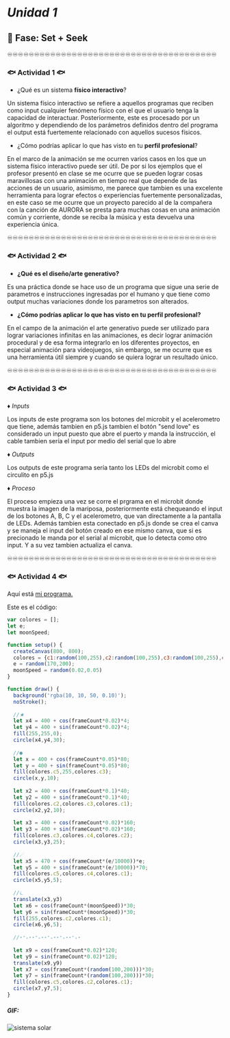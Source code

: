 # _Unidad 1_

## 🔎 Fase: Set + Seek

♾️♾️♾️♾️♾️♾️♾️♾️♾️♾️♾️♾️♾️♾️♾️♾️♾️♾️♾️♾️♾️♾️♾️♾️♾️♾️♾️♾️♾️♾️♾️♾️♾️♾️♾️♾️♾️♾️♾️

### 🐟 Actividad 1 🐟

- ¿Qué es un sistema __físico interactivo__?

Un sistema físico interactivo se refiere a aquellos programas que reciben como input cualquier fenómeno físico con el que el usuario tenga la capacidad de interactuar. Posteriormente, este es procesado por un algoritmo y dependiendo de los parámetros definidos dentro del programa el output está fuertemente relacionado con aquellos sucesos físicos.

- ¿Cómo podrías aplicar lo que has visto en tu __perfil profesional__?

En el marco de la animación se me ocurren varios casos en los que un sistema físico interactivo puede ser útil. De por si los ejemplos que el profesor presentó en clase se me ocurre que se pueden lograr cosas maravillosas con una animación en tiempo real que depende de las acciones de un usuario, asimismo, me parece que tambien es una excelente herramienta para lograr efectos o experiencias fuertemente personalizadas, en este caso se me ocurre que un proyecto parecido al de la compañera con la canción de AURORA se presta para muchas cosas en una animación común y corriente, donde se reciba la música y esta devuelva una experiencia única.

♾️♾️♾️♾️♾️♾️♾️♾️♾️♾️♾️♾️♾️♾️♾️♾️♾️♾️♾️♾️♾️♾️♾️♾️♾️♾️♾️♾️♾️♾️♾️♾️♾️♾️♾️♾️♾️♾️♾️

### 🐟 Actividad 2 🐟

- __¿Qué es el diseño/arte generativo?__

Es una práctica donde se hace uso de un programa que sigue una serie de parametros e instrucciones ingresadas por el humano y que tiene como output muchas variaciones donde los parametros son alterados.

- __¿Cómo podrías aplicar lo que has visto en tu perfil profesional?__

En el campo de la animación el arte generativo puede ser utilizado para lograr variaciones infinitas en las animaciones, es decir lograr animación procedural y de esa forma integrarlo en los diferentes proyectos, en especial animación para videojuegos, sin embargo, se me ocurre que es una herramienta útil siempre y cuando se quiera lograr un resultado único.

♾️♾️♾️♾️♾️♾️♾️♾️♾️♾️♾️♾️♾️♾️♾️♾️♾️♾️♾️♾️♾️♾️♾️♾️♾️♾️♾️♾️♾️♾️♾️♾️♾️♾️♾️♾️♾️♾️♾️

### 🐟 Actividad 3 🐟

♦︎ _Inputs_

Los inputs de este programa son los botones del microbit y el acelerometro que tiene, además tambien en p5.js tambien el botón "send love" es considerado un input puesto que abre el puerto y manda la instrucción, el cable tambien sería el input por medio del serial que lo abre

♦︎ _Outputs_

Los outputs de este programa sería tanto los LEDs del microbit como el circulito en p5.js

♦︎ _Proceso_

El proceso empieza una vez se corre el prgrama en el microbit donde muestra la imagen de la mariposa, posteriormente está chequeando el input de los botones A, B, C y el acelerometro, que van directamente a la pantalla de LEDs.
Además tambien esta conectado en p5.js donde se crea el canva y se maneja el input del botón creado en ese mismo canva, que si es precionado le manda por el serial al microbit, que lo detecta como otro input. Y a su vez tambien actualiza el canva.

♾️♾️♾️♾️♾️♾️♾️♾️♾️♾️♾️♾️♾️♾️♾️♾️♾️♾️♾️♾️♾️♾️♾️♾️♾️♾️♾️♾️♾️♾️♾️♾️♾️♾️♾️♾️♾️♾️♾️

### 🐟 Actividad 4 🐟

Aquí está [mi programa.](https://editor.p5js.org/Valencia33/sketches/hzRt0JF7i)

Este es el código:
```javascript
var colores = [];
let e;
let moonSpeed;

function setup() {
  createCanvas(800, 800);
  colores = {c1:random(100,255),c2:random(100,255),c3:random(100,255),c4:random(50,255),c5:random(10,200)}
  e = random(170,200);
  moonSpeed = random(0.02,0.05)
}

function draw() {
  background('rgba(10, 10, 50, 0.10)');
  noStroke();
  
  //★
  let x4 = 400 + cos(frameCount*0.02)*4;
  let y4 = 400 + sin(frameCount*0.02)*4;
  fill(255,255,0);
  circle(x4,y4,30);
  
  //●
  let x = 400 + cos(frameCount*0.05)*80;
  let y = 400 + sin(frameCount*0.05)*80;
  fill(colores.c5,255,colores.c3);
  circle(x,y,10);
  
  let x2 = 400 + cos(frameCount*0.1)*40;
  let y2 = 400 + sin(frameCount*0.1)*40;
  fill(colores.c2,colores.c3,colores.c1);
  circle(x2,y2,10);
  
  let x3 = 400 + cos(frameCount*0.02)*160;
  let y3 = 400 + sin(frameCount*0.02)*160;  
  fill(colores.c3,colores.c4,colores.c2);
  circle(x3,y3,25);
  
  //☄
  let x5 = 470 + cos(frameCount*(e/10000))*e;
  let y5 = 400 + sin(frameCount*(e/10000))*70;  
  fill(colores.c5,colores.c4,colores.c1);
  circle(x5,y5,5);
  
  //⏾
  translate(x3,y3)
  let x6 = cos(frameCount*(moonSpeed))*30;
  let y6 = sin(frameCount*(moonSpeed))*30;  
  fill(255,colores.c2,colores.c1);
  circle(x6,y6,5);
  
  //⋆⁺₊⋆⋆⁺₊⋆⋆⁺₊⋆⋆⁺₊⋆⋆⁺₊⋆
  
  let x9 = cos(frameCount*0.02)*120;
  let y9 = sin(frameCount*0.02)*120;  
  translate(x9,y9)
  let x7 = cos(frameCount*(random(100,200)))*30;
  let y7 = sin(frameCount*(random(100,200)))*30;  
  fill(colores.c5,colores.c2,colores.c1);
  circle(x7,y7,5);
}
```
##### __GIF:__

![sistema solar](https://github.com/user-attachments/assets/5405b1e4-b787-4b12-8fed-d3fb49684e70)

